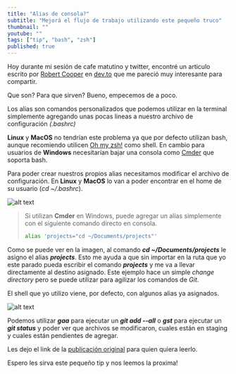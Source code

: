 ```yaml
---
title: "Alias de consola?"
subtitle: "Mejorá el flujo de trabajo utilizando este pequeño truco"
thumbnail: ""
youtube: ""
tags: ["tip", "bash", "zsh"]
published: true
---
```


Hoy durante mi sesión de cafe matutino y twitter, encontré un articulo escrito por [Robert Cooper](https://dev.to/robertcoopercode) en [dev.to](https://dev.to/robertcoopercode) que me pareció muy interesante para compartir.

Que son? Para que sirven? Bueno, empecemos de a poco.

Los alias son comandos personalizados que podemos utilizar en la terminal simplemente agregando unas pocas lineas a nuestro archivo de configuración _(.bashrc)_

**Linux** y **MacOS** no tendrían este problema ya que por defecto utilizan bash, aunque recomiendo utilicen [Oh my zsh!](https://ohmyz.sh/) como shell. En cambio para usuarios de **Windows** necesitarían bajar una consola como [Cmder](https://cmder.net/) que soporta bash.

Para poder crear nuestros propios alias necesitamos modificar el archivo de configuración. En **Linux** y **MacOS** lo van a poder encontrar en el home de su usuario (_cd ~/.bashrc_).

![alt text](https://i.imgur.com/Ghb3OTwl.png "Config file")

> Si utilizan **Cmder** en Windows, puede agregar un alias simplemente con el siguiente comando directo en consola.
>
> ```bash
> alias 'projects="cd ~/Documents/projects"'
> ```

Como se puede ver en la imagen, al comando **_cd ~/Documents/projects_** le asigno el alias **_projects_**. Esto me ayuda a que sin importar en la ruta que yo este parado pueda escribir el comando **_projects_** y me va a llevar directamente al destino asignado. Este ejemplo hace un simple _change directory_ pero se puede utilizar para agilizar los comandos de _Git_.

El shell que yo utilizo viene, por defecto, con algunos alias ya asignados.

![alt text](https://i.imgur.com/cpwoQl8l.png "Oh my szh! Default Aliases")

Podemos utilizar **_gaa_** para ejecutar un **_git add --all_** o **_gst_** para ejecutar un **_git status_** y poder ver que archivos se modificaron, cuales están en staging y cuales están pendientes de agregar.

Les dejo el link de la [publicación original](https://dev.to/robertcoopercode/using-aliases-to-speed-up-your-git-workflow-2f5a) para quien quiera leerlo.

Espero les sirva este pequeño tip y nos leemos la proxima!
